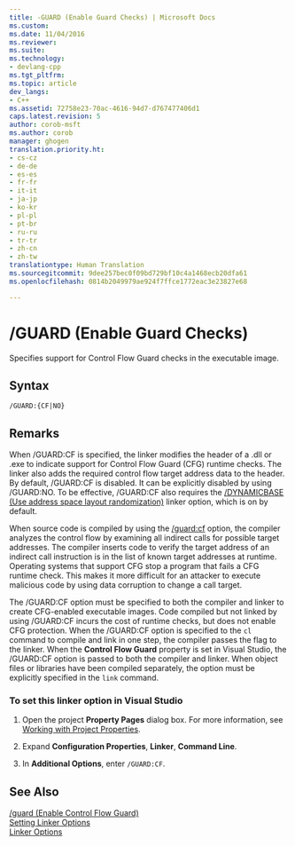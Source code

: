 ```yaml
---
title: -GUARD (Enable Guard Checks) | Microsoft Docs
ms.custom: 
ms.date: 11/04/2016
ms.reviewer: 
ms.suite: 
ms.technology:
- devlang-cpp
ms.tgt_pltfrm: 
ms.topic: article
dev_langs:
- C++
ms.assetid: 72758e23-70ac-4616-94d7-d767477406d1
caps.latest.revision: 5
author: corob-msft
ms.author: corob
manager: ghogen
translation.priority.ht:
- cs-cz
- de-de
- es-es
- fr-fr
- it-it
- ja-jp
- ko-kr
- pl-pl
- pt-br
- ru-ru
- tr-tr
- zh-cn
- zh-tw
translationtype: Human Translation
ms.sourcegitcommit: 9dee257bec0f09bd729bf10c4a1468ecb20dfa61
ms.openlocfilehash: 0814b2049979ae924f7ffce1772eac3e23827e68

---
```

# /GUARD (Enable Guard Checks)
Specifies support for Control Flow Guard checks in the executable image.  
  
## Syntax  
  
```  
/GUARD:{CF|NO}  
```  
  
## Remarks  
 When /GUARD:CF is specified, the linker modifies the header of a .dll or .exe to indicate support for Control Flow Guard (CFG) runtime checks. The linker also adds the required control flow target address data to the header. By default, /GUARD:CF is disabled. It can be explicitly disabled by using /GUARD:NO. To be effective, /GUARD:CF also requires the [/DYNAMICBASE (Use address space layout randomization)](../../build/reference/dynamicbase-use-address-space-layout-randomization.md) linker option, which is on by default.  
  
 When source code is compiled by using the [/guard:cf](../../build/reference/guard-enable-control-flow-guard.md) option, the compiler analyzes the control flow by examining all indirect calls for possible target addresses. The compiler inserts code to verify the target address of an indirect call instruction is in the list of known target addresses at runtime. Operating systems that support CFG stop a program that fails a CFG runtime check. This makes it more difficult for an attacker to execute malicious code by using data corruption to change a call target.  
  
 The /GUARD:CF option must be specified to both the compiler and linker to create CFG-enabled executable images. Code compiled but not linked by using /GUARD:CF incurs the cost of runtime checks, but does not enable CFG protection. When the /GUARD:CF option is specified to the `cl` command to compile and link in one step, the compiler passes the flag to the linker. When the **Control Flow Guard** property is set in Visual Studio, the /GUARD:CF option is passed to both the compiler and linker. When object files or libraries have been compiled separately, the option must be explicitly specified in the `link` command.  
  
### To set this linker option in Visual Studio  
  
1.  Open the project **Property Pages** dialog box. For more information, see [Working with Project Properties](../../ide/working-with-project-properties.md).  
  
2.  Expand **Configuration Properties**, **Linker**, **Command Line**.  
  
3.  In **Additional Options**, enter `/GUARD:CF`.  
  
## See Also  
 [/guard (Enable Control Flow Guard)](../../build/reference/guard-enable-control-flow-guard.md)   
 [Setting Linker Options](../../build/reference/setting-linker-options.md)   
 [Linker Options](../../build/reference/linker-options.md)


<!--HONumber=Jan17_HO1-->



